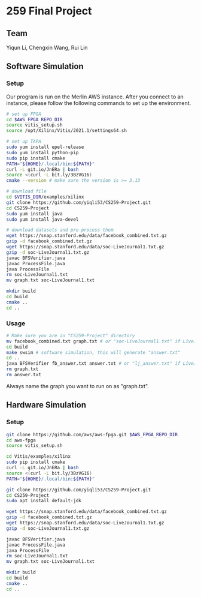 # 259 Final Project

## Team
Yiqun Li, Chengxin Wang, Rui Lin

## Software Simulation
### Setup
Our program is run on the Merlin AWS instance. After you connect to an instance, please follow the following commands to set up the environment.
```bash
# set up FPGA
cd $AWS_FPGA_REPO_DIR
source vitis_setup.sh
source /opt/Xilinx/Vitis/2021.1/settings64.sh

# set up TAPA
sudo yum install epel-release
sudo yum install python-pip
sudo pip install cmake
PATH="${HOME}/.local/bin:${PATH}"
curl -L git.io/JnERa | bash
source <(curl -L bit.ly/3BzVG16)
cmake --version # make sure the version is >= 3.13

# download file
cd $VITIS_DIR/examples/xilinx
git clone https://github.com/yiqli53/CS259-Project.git
cd CS259-Project
sudo yum install java
sudo yum install java-devel

# download datasets and pre-process them
wget https://snap.stanford.edu/data/facebook_combined.txt.gz
gzip -d facebook_combined.txt.gz
wget https://snap.stanford.edu/data/soc-LiveJournal1.txt.gz
gzip -d soc-LiveJournal1.txt.gz
javac BFSVerifier.java
javac ProcessFile.java
java ProcessFile
rm soc-LiveJournal1.txt
mv graph.txt soc-LiveJournal1.txt

mkdir build
cd build
cmake ..
cd ..
````

### Usage
```bash
# Make sure you are in "CS259-Project" directory
mv facebook_combined.txt graph.txt # or "soc-LiveJournal1.txt" if LiveJournal
cd build
make swsim # software simulation, this will generate "answer.txt"
cd ..
java BFSVerifier fb_answer.txt answer.txt # or "lj_answer.txt" if LiveJournal. It should say "PASS!"
rm graph.txt
rm answer.txt
```
Always name the graph you want to run on as "graph.txt".

## Hardware Simulation
### Setup
```bash
git clone https://github.com/aws/aws-fpga.git $AWS_FPGA_REPO_DIR
cd aws-fpga
source vitis_setup.sh

cd Vitis/examples/xilinx
sudo pip install cmake
curl -L git.io/JnERa | bash
source <(curl -L bit.ly/3BzVG16)
PATH="${HOME}/.local/bin:${PATH}"

git clone https://github.com/yiqli53/CS259-Project.git
cd CS259-Project
sudo apt install default-jdk

wget https://snap.stanford.edu/data/facebook_combined.txt.gz
gzip -d facebook_combined.txt.gz
wget https://snap.stanford.edu/data/soc-LiveJournal1.txt.gz
gzip -d soc-LiveJournal1.txt.gz

javac BFSVerifier.java
javac ProcessFile.java
java ProcessFile
rm soc-LiveJournal1.txt
mv graph.txt soc-LiveJournal1.txt

mkdir build
cd build
cmake ..
cd ..
```
